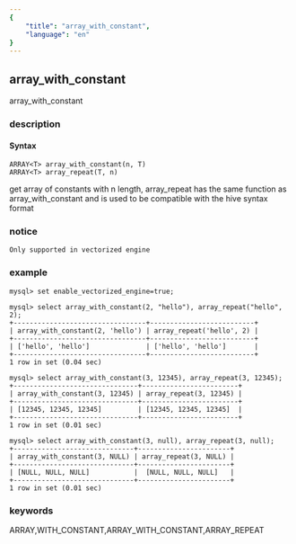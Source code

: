 ```yaml
---
{
    "title": "array_with_constant",
    "language": "en"
}
---
```


<!-- 
Licensed to the Apache Software Foundation (ASF) under one
or more contributor license agreements.  See the NOTICE file
distributed with this work for additional information
regarding copyright ownership.  The ASF licenses this file
to you under the Apache License, Version 2.0 (the
"License"); you may not use this file except in compliance
with the License.  You may obtain a copy of the License at
  http://www.apache.org/licenses/LICENSE-2.0
Unless required by applicable law or agreed to in writing,
software distributed under the License is distributed on an
"AS IS" BASIS, WITHOUT WARRANTIES OR CONDITIONS OF ANY
KIND, either express or implied.  See the License for the
specific language governing permissions and limitations
under the License.
-->

## array_with_constant

<version since="1.2.0">

array_with_constant

</version>

### description

#### Syntax

```
ARRAY<T> array_with_constant(n, T)
ARRAY<T> array_repeat(T, n)
```

get array of constants with n length, array_repeat has the same function as array_with_constant and is used to be compatible with the hive syntax format
### notice

`Only supported in vectorized engine`

### example

```
mysql> set enable_vectorized_engine=true;

mysql> select array_with_constant(2, "hello"), array_repeat("hello", 2);
+---------------------------------+--------------------------+
| array_with_constant(2, 'hello') | array_repeat('hello', 2) |
+---------------------------------+--------------------------+
| ['hello', 'hello']              | ['hello', 'hello']       |
+---------------------------------+--------------------------+
1 row in set (0.04 sec)

mysql> select array_with_constant(3, 12345), array_repeat(3, 12345);
+-------------------------------+------------------------+
| array_with_constant(3, 12345) | array_repeat(3, 12345) | 
+-------------------------------+------------------------+
| [12345, 12345, 12345]         | [12345, 12345, 12345]  |
+-------------------------------+------------------------+
1 row in set (0.01 sec)

mysql> select array_with_constant(3, null), array_repeat(3, null);
+------------------------------+-----------------------+
| array_with_constant(3, NULL) | array_repeat(3, NULL) |
+------------------------------+-----------------------+
| [NULL, NULL, NULL]           |  [NULL, NULL, NULL]   |
+------------------------------+-----------------------+
1 row in set (0.01 sec)
```

### keywords

ARRAY,WITH_CONSTANT,ARRAY_WITH_CONSTANT,ARRAY_REPEAT
